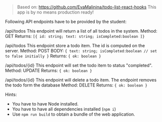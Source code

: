 > Based on: https://github.com/EvaMalinina/todo-list-react-hooks
> This app is by no means production ready!

Following API endpoints have to be provided by the student:

/api/todos
This endpoint will return a list of all todos in the system.
Method: GET
Returns:
`[{ id: string; text: string; isCompleted:boolean ]}`

/api/todos
This endpoint store a todo item. The id is computed on the server.
Method: POST
BODY: `{ text: string; isCompleted:boolean // set to false initially }`
Returns:
`{ ok: boolean }`

/api/todos/{id}
This endpoint will set the todo item to status "completed".
Method: UPDATE
Returns:
`{ ok: boolean }`

/api/todos/{id}
This endpoint will delete a todo item. The endpoint removes the todo form the database
Method: DELETE
Returns:
`{ ok: boolean }`

Hints:

- You have to have Node installed.
- You have to have all dependencies installed (`npm i`)
- Use `npm run build` to obtain a bundle of the web application.

